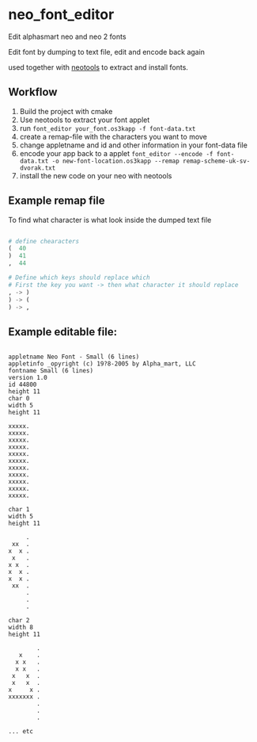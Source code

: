 # neo_font_editor

Edit alphasmart neo and neo 2 fonts

Edit font by dumping to text file, edit and encode back again

used together with  [neotools](https://github.com/lykahb/neotools) to extract
and install fonts.

## Workflow

1. Build the project with cmake
2. Use neotools to extract your font applet
3. run `font_editor your_font.os3kapp -f font-data.txt`
4. create a remap-file with the characters you want to move
5. change appletname and id and other information in your font-data file
6. encode your app back to a applet `font_editor --encode -f font-data.txt -o new-font-location.os3kapp --remap remap-scheme-uk-sv-dvorak.txt`
7. install the new code on your neo with neotools

## Example remap file

To find what character is what look inside the dumped text file

```python

# define chearacters
(  40
)  41
,  44

# Define which keys should replace which
# First the key you want -> then what character it should replace
, -> )
) -> (
) -> ,
```

## Example editable file:

```

appletname Neo Font - Small (6 lines)
appletinfo _opyright (c) 19?8-2005 by Alpha_mart, LLC
fontname Small (6 lines)
version 1.0
id 44800
height 11
char 0
width 5
height 11

xxxxx.
xxxxx.
xxxxx.
xxxxx.
xxxxx.
xxxxx.
xxxxx.
xxxxx.
xxxxx.
xxxxx.
xxxxx.

char 1
width 5
height 11

     .
 xx  .
x  x .
 x   .
x x  .
x  x .
x  x .
 xx  .
     .
     .
     .

char 2
width 8
height 11

        .
   x    .
  x x   .
  x x   .
 x   x  .
 x   x  .
x     x .
xxxxxxx .
        .
        .
        .
       
... etc
```

